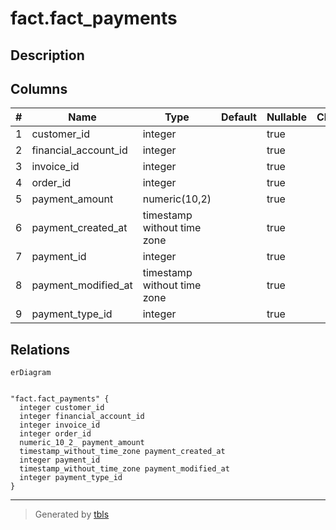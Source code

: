 # fact.fact_payments

## Description

## Columns

| # | Name                 | Type                        | Default | Nullable | Children | Parents | Comment |
| - | -------------------- | --------------------------- | ------- | -------- | -------- | ------- | ------- |
| 1 | customer_id          | integer                     |         | true     |          |         |         |
| 2 | financial_account_id | integer                     |         | true     |          |         |         |
| 3 | invoice_id           | integer                     |         | true     |          |         |         |
| 4 | order_id             | integer                     |         | true     |          |         |         |
| 5 | payment_amount       | numeric(10,2)               |         | true     |          |         |         |
| 6 | payment_created_at   | timestamp without time zone |         | true     |          |         |         |
| 7 | payment_id           | integer                     |         | true     |          |         |         |
| 8 | payment_modified_at  | timestamp without time zone |         | true     |          |         |         |
| 9 | payment_type_id      | integer                     |         | true     |          |         |         |

## Relations

```mermaid
erDiagram


"fact.fact_payments" {
  integer customer_id
  integer financial_account_id
  integer invoice_id
  integer order_id
  numeric_10_2_ payment_amount
  timestamp_without_time_zone payment_created_at
  integer payment_id
  timestamp_without_time_zone payment_modified_at
  integer payment_type_id
}
```

---

> Generated by [tbls](https://github.com/k1LoW/tbls)
